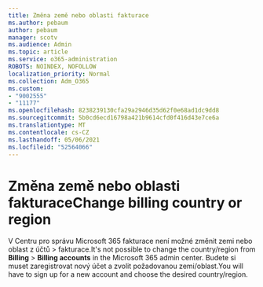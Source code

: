 ```yaml
---
title: Změna země nebo oblasti fakturace
ms.author: pebaum
author: pebaum
manager: scotv
ms.audience: Admin
ms.topic: article
ms.service: o365-administration
ROBOTS: NOINDEX, NOFOLLOW
localization_priority: Normal
ms.collection: Adm_O365
ms.custom:
- "9002555"
- "11177"
ms.openlocfilehash: 8238239130cfa29a2946d35d62f0e68ad1dc9dd8
ms.sourcegitcommit: 5b0cd6ecd16798a421b9614cfd0f416d43e7ce6a
ms.translationtype: MT
ms.contentlocale: cs-CZ
ms.lasthandoff: 05/06/2021
ms.locfileid: "52564066"
---
```

# <a name="change-billing-country-or-region"></a><span data-ttu-id="0b0c4-102">Změna země nebo oblasti fakturace</span><span class="sxs-lookup"><span data-stu-id="0b0c4-102">Change billing country or region</span></span>

<span data-ttu-id="0b0c4-103">V Centru pro správu Microsoft 365 fakturace není možné změnit zemi nebo oblast z účtů  >   fakturace.</span><span class="sxs-lookup"><span data-stu-id="0b0c4-103">It's not possible to change the country/region from **Billing** > **Billing accounts** in the Microsoft 365 admin center.</span></span> <span data-ttu-id="0b0c4-104">Budete si muset zaregistrovat nový účet a zvolit požadovanou zemi/oblast.</span><span class="sxs-lookup"><span data-stu-id="0b0c4-104">You will have to sign up for a new account and choose the desired country/region.</span></span> 